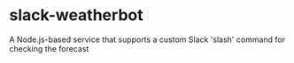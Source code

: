 # slack-weatherbot
A Node.js-based service that supports a custom Slack 'slash' command for checking the forecast
